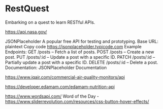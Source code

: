# RestQuest
Embarking on a quest to learn RESTful APIs.

https://api.nasa.gov/

JSONPlaceholder
A popular free API for testing and prototyping.
Base URL:
plaintext
Copy code
https://jsonplaceholder.typicode.com
Example Endpoints:
GET /posts – Fetch a list of posts.
POST /posts – Create a new post.
PUT /posts/:id – Update a post with a specific ID.
PATCH /posts/:id – Partially update a post with a specific ID.
DELETE /posts/:id – Delete a post.
Documentation:
JSONPlaceholder Documentation

https://www.iqair.com/commercial-air-quality-monitors/api

https://developer.edamam.com/edamam-nutrition-api

https://www.wordsapi.com/
Word of the Day - https://www.sliderrevolution.com/resources/css-button-hover-effects/
